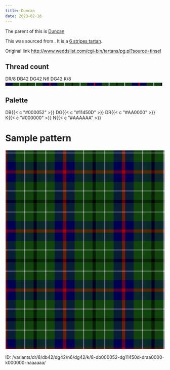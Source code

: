 ```yaml
---
title: Duncan
date: 2023-02-18
---
```

The parent of this is [Duncan](/tartans/dr/8/db42/dg42/n6/dg42/k/8/)


This was sourced from <no value>.  It is a [6 stripes tartan](/stripes/stripes6/).

Original link http://www.weddslist.com/cgi-bin/tartans/pg.pl?source=tinsel

## Thread count
DR/8 DB42 DG42 N6 DG42 K/8
![Sett](sett.png)

## Palette
DB{{< c "#000052" >}} DG{{< c "#11450D" >}} DR{{< c "#AA0000" >}} K{{< c "#000000" >}} N{{< c "#AAAAAA" >}}

# Sample pattern

![Tartan detail](tartan.png "DR/8 DB42 DG42 N6 DG42 K/8 tartan")

ID: /variants/dr/8/db42/dg42/n6/dg42/k/8-db000052-dg11450d-draa0000-k000000-naaaaaa/